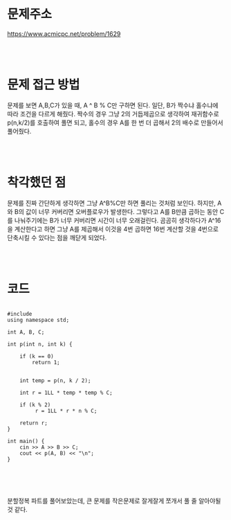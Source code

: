 # 문제주소
https://www.acmicpc.net/problem/1629


<br><br>
# 문제 접근 방법
문제를 보면 A,B,C가 있을 때, A ^ B % C만 구하면 된다.
일단, B가 짝수냐 홀수냐에 따라 조건을 다르게 해줬다.
짝수의 경우 그냥 2의 거듭제곱으로 생각하여 재귀함수로 p(n,k/2)를 호출하여 풀면 되고, 홀수의 경우 A를 한 번 더 곱해서 2의 배수로 만들어서 풀어줬다.


<br><br>
# 착각했던 점
<p>
문제를 진짜 간단하게 생각하면 그냥 A^B%C만 하면 풀리는 것처럼 보인다. 하지만, A와 B의 값이 너무 커버리면 오버플로우가 발생한다. 그렇다고 A를 B만큼 곱하는 동안 C를 나눠주기에는 B가 너무 커버리면 시간이 너무 오래걸린다. 곰곰히 생각하다가 A^16을 계산한다고 하면 그냥 A를 제곱해서 이것을 4번 곱하면 16번 계산할 것을 4번으로 단축시킬 수 있다는 점을 깨닫게 되었다.
</p>
<br><br>


# 코드
<pre>
<code>
#include <bits/stdc++.h>
using namespace std;

int A, B, C;

int p(int n, int k) {

	if (k == 0)
		return 1;
	

	int temp = p(n, k / 2);

	int r = 1LL * temp * temp % C;

	if (k % 2)
		 r = 1LL * r * n % C;

	return r;
}

int main() {
	cin >> A >> B >> C;
	cout << p(A, B) << "\n";
}
</code>
</pre>

<br><br>
<p>
분할정복 파트를 풀어보았는데, 큰 문제를 작은문제로 잘게잘게 쪼개서 풀 줄 알아야될 것 같다.
</p>